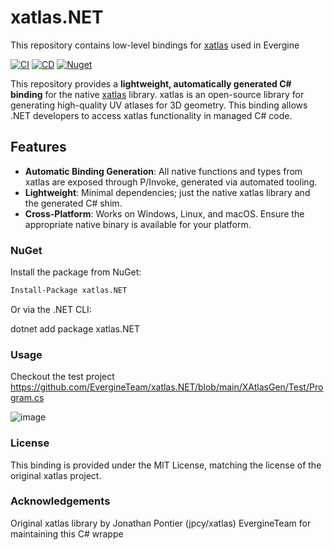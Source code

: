 # xatlas.NET
This repository contains low-level bindings for [xatlas](https://github.com/jpcy/xatlas) used in Evergine

[![CI](https://github.com/EvergineTeam/XAtlas.NET/actions/workflows/CI.yml/badge.svg)](https://github.com/EvergineTeam/XAtlas.NET/actions/workflows/CI.yml)
[![CD](https://github.com/EvergineTeam/XAtlas.NET/actions/workflows/CD.yml/badge.svg)](https://github.com/EvergineTeam/XAtlas.NET/actions/workflows/CD.yml)
[![Nuget](https://img.shields.io/nuget/v/Evergine.Bindings.XAtlas?logo=nuget)](https://www.nuget.org/packages/Evergine.Bindings.XAtlas)

This repository provides a **lightweight, automatically generated C# binding** for the native [xatlas](https://github.com/jpcy/xatlas) library. xatlas is an open-source library for generating high-quality UV atlases for 3D geometry. This binding allows .NET developers to access xatlas functionality in managed C# code.

## Features

- **Automatic Binding Generation**: All native functions and types from xatlas are exposed through P/Invoke, generated via automated tooling.
- **Lightweight**: Minimal dependencies; just the native xatlas library and the generated C# shim.
- **Cross-Platform**: Works on Windows, Linux, and macOS. Ensure the appropriate native binary is available for your platform.


### NuGet

Install the package from NuGet:

```sh
Install-Package xatlas.NET

```
Or via the .NET CLI:

dotnet add package xatlas.NET

### Usage

Checkout the test project
https://github.com/EvergineTeam/xatlas.NET/blob/main/XAtlasGen/Test/Program.cs

![image](https://github.com/user-attachments/assets/4e74fb93-5d1d-4430-bc15-4af4830eef90)


### License
This binding is provided under the MIT License, matching the license of the original xatlas project.

### Acknowledgements
Original xatlas library by Jonathan Pontier (jpcy/xatlas)
EvergineTeam for maintaining this C# wrappe
